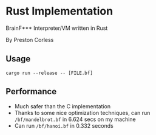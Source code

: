 
# Rust Implementation

BrainF*** Interpreter/VM written in Rust

By Preston Corless

## Usage

`cargo run --release -- [FILE.bf]`

## Performance

- Much safer than the C implementation
- Thanks to some nice optimization techniques, can run `/bf/mandelbrot.bf` in 6.624 secs on my machine
- Can run `/bf/hanoi.bf` in 0.332 seconds

